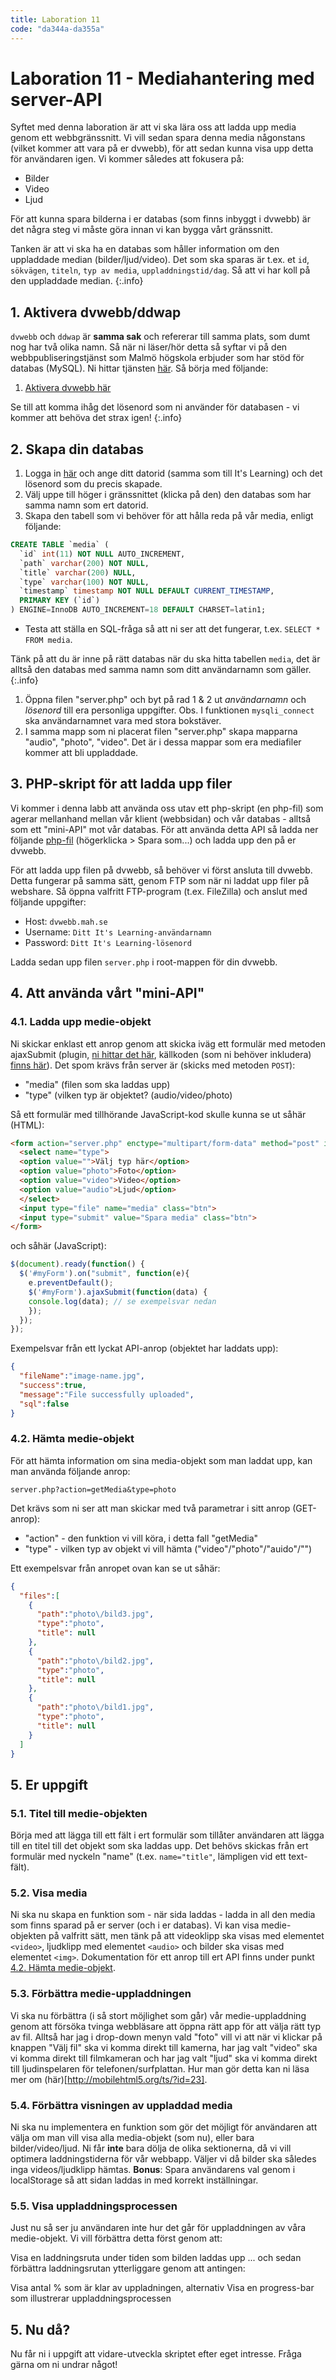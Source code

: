 ```yaml
---
title: Laboration 11
code: "da344a-da355a"
---
```


# Laboration 11 - Mediahantering med server-API

Syftet med denna laboration är att vi ska lära oss att ladda upp media genom ett webbgränssnitt. Vi vill sedan spara denna media någonstans (vilket kommer att vara på er dvwebb), för att sedan kunna visa upp detta för användaren igen. Vi kommer således att fokusera på:

- Bilder
- Video
- Ljud

För att kunna spara bilderna i er databas (som finns inbyggt i dvwebb) är det några steg vi måste göra innan vi kan bygga vårt gränssnitt.

Tanken är att vi ska ha en databas som håller information om den uppladdade median (bilder/ljud/video). Det som ska sparas är t.ex. et `id`, `sökvägen`, `titeln`, `typ av media`, `uppladdningstid/dag`. Så att vi har koll på den uppladdade median.
{:.info}

## 1. Aktivera dvwebb/ddwap

`dvwebb` och `ddwap` är **samma sak** och refererar till samma plats, som dumt nog har två olika namn. Så när ni läser/hör detta så syftar vi på den webbpubliseringstjänst som Malmö högskola erbjuder som har stöd för databas (MySQL). Ni hittar tjänsten [här](http://ddwap.mah.se/dotnet/index.aspx). Så börja med följande:

1. [Aktivera dvwebb här](https://ddwap.mah.se/dotnet/create/)

Se till att komma ihåg det lösenord som ni använder för databasen - vi kommer att behöva det strax igen!
{:.info}

## 2. Skapa din databas

1. Logga in [här](http://ddwap.mah.se/mysqlbrowser) och ange ditt datorid (samma som till It's Learning) och det lösenord som du precis skapade.
2. Välj uppe till höger i gränssnittet (klicka på den) den databas som har samma namn som ert datorid.
3. Skapa den tabell som vi behöver för att hålla reda på vår media, enligt följande:

```sql
CREATE TABLE `media` (
  `id` int(11) NOT NULL AUTO_INCREMENT,
  `path` varchar(200) NOT NULL,
  `title` varchar(200) NULL,
  `type` varchar(100) NOT NULL,
  `timestamp` timestamp NOT NULL DEFAULT CURRENT_TIMESTAMP,
  PRIMARY KEY (`id`)
) ENGINE=InnoDB AUTO_INCREMENT=18 DEFAULT CHARSET=latin1;
```

- Testa att ställa en SQL-fråga så att ni ser att det fungerar, t.ex. `SELECT * FROM media`.

Tänk på att du är inne på rätt databas när du ska hitta tabellen `media`, det är alltså den databas med samma namn som ditt användarnamn som gäller.
{:.info}

1. Öppna filen "server.php" och byt på rad 1 & 2 ut *användarnamn* och *lösenord* till era personliga uppgifter. Obs. I funktionen `mysqli_connect` ska användarnamnet vara med stora bokstäver.
2. I samma mapp som ni placerat filen "server.php" skapa mapparna "audio", "photo", "video". Det är i dessa mappar som era mediafiler kommer att bli uppladdade.

## 3. PHP-skript för att ladda upp filer

Vi kommer i denna labb att använda oss utav ett php-skript (en php-fil) som agerar mellanhand mellan vår klient (webbsidan) och vår databas - alltså som ett "mini-API" mot vår databas. För att använda detta API så ladda ner följande [php-fil](14/server.php) (högerklicka > Spara som...) och ladda upp den på er dvwebb.

För att ladda upp filen på dvwebb, så behöver vi först ansluta till dvwebb. Detta fungerar på samma sätt, genom FTP som när ni laddat upp filer på webshare. Så öppna valfritt FTP-program (t.ex. FileZilla) och anslut med följande uppgifter:

- Host: `dvwebb.mah.se`
- Username: `Ditt It's Learning-användarnamn`
- Password: `Ditt It's Learning-lösenord`

Ladda sedan upp filen `server.php` i root-mappen för din dvwebb.

## 4. Att använda vårt "mini-API"


### 4.1. Ladda upp medie-objekt

Ni skickar enklast ett anrop genom att skicka iväg ett formulär med metoden ajaxSubmit (plugin, [ni hittar det här](http://jquery.malsup.com/form/), källkoden (som ni behöver inkludera) [finns här](http://malsup.github.io/jquery.form.js)). Det spom krävs från server är (skicks med metoden `POST`):

- "media" (filen som ska laddas upp)
- "type" (vilken typ är objektet? (audio/video/photo)

Så ett formulär med tillhörande JavaScript-kod skulle kunna se ut såhär (HTML):

```html
<form action="server.php" enctype="multipart/form-data" method="post" id="myForm">
  <select name="type">
  <option value="">Välj typ här</option>
  <option value="photo">Foto</option>
  <option value="video">Video</option>
  <option value="audio">Ljud</option>
  </select>
  <input type="file" name="media" class="btn">
  <input type="submit" value="Spara media" class="btn">
</form>
```

och såhär (JavaScript):

```js
$(document).ready(function() {
  $('#myForm').on("submit", function(e){
    e.preventDefault();
    $('#myForm').ajaxSubmit(function(data) {
    console.log(data); // se exempelsvar nedan
    });
  });
});
```

Exempelsvar från ett lyckat API-anrop (objektet har laddats upp):

```json
{
  "fileName":"image-name.jpg",
  "success":true,
  "message":"File successfully uploaded",
  "sql":false
}
```

### 4.2. Hämta medie-objekt

För att hämta information om sina media-objekt som man laddat upp, kan man använda följande anrop:

```server.php?action=getMedia&type=photo```

Det krävs som ni ser att man skickar med två parametrar i sitt anrop (GET-anrop):

- "action" - den funktion vi vill köra, i detta fall "getMedia"
- "type" - vilken typ av objekt vi vill hämta ("video"/"photo"/"auido"/"")

Ett exempelsvar från anropet ovan kan se ut såhär:

```json
{
  "files":[
    {
      "path":"photo\/bild3.jpg",
      "type":"photo",
      "title": null
    },
    {
      "path":"photo\/bild2.jpg",
      "type":"photo",
      "title": null
    },
    {
      "path":"photo\/bild1.jpg",
      "type":"photo",
      "title": null
    }
  ]
}
```

## 5. Er uppgift

### 5.1. Titel till medie-objekten

Börja med att lägga till ett fält i ert formulär som tillåter användaren att lägga till en titel till det objekt som ska laddas upp. Det behövs skickas från ert formulär med nyckeln "name" (t.ex. `name="title"`, lämpligen vid ett text-fält).

### 5.2. Visa media

Ni ska nu skapa en funktion som - när sida laddas - ladda in all den media som finns sparad på er server (och i er databas). Vi kan visa medie-objekten på valfritt sätt, men tänk på att videoklipp ska visas med elementet `<video>`, ljudklipp med elementet `<audio>` och bilder ska visas med elementet `<img>`. Dokumentation för ett anrop till ert API finns under punkt [4.2. Hämta medie-objekt](#hmta-medie-objekt).

### 5.3. Förbättra medie-uppladdningen

Vi ska nu förbättra (i så stort möjlighet som går) vår medie-uppladdning genom att försöka tvinga webbläsare att öppna rätt app för att välja rätt typ av fil. Alltså har jag i drop-down menyn vald "foto" vill vi att när vi klickar på knappen "Välj fil" ska vi komma direkt till kamerna, har jag valt "video" ska vi komma direkt till filmkameran och har jag valt "ljud" ska vi komma direkt till ljudinspelaren för telefonen/surfplattan. Hur man gör detta kan ni läsa mer om (här)[http://mobilehtml5.org/ts/?id=23].

### 5.4. Förbättra visningen av uppladdad media

Ni ska nu implementera en funktion som gör det möjligt för användaren att välja om man vill visa alla media-objekt (som nu), eller bara bilder/video/ljud. Ni får **inte** bara dölja de olika sektionerna, då vi vill optimera laddningstiderna för vår webbapp. Väljer vi då bilder ska således inga videos/ljudklipp hämtas. **Bonus**: Spara användarens val genom i localStorage så att sidan laddas in med korrekt inställningar.

### 5.5. Visa uppladdningsprocessen

Just nu så ser ju användaren inte hur det går för uppladdningen av våra medie-objekt. Vi vill förbättra detta först genom att:

Visa en laddningsruta under tiden som bilden laddas upp
... och sedan förbättra laddningsrutan ytterliggare genom att antingen:

Visa antal % som är klar av uppladningen, alternativ
Visa en progress-bar som illustrerar uppladdningsprocessen

## 5. Nu då?

Nu får ni i uppgift att vidare-utveckla skriptet efter eget intresse. Fråga gärna om ni undrar något!
